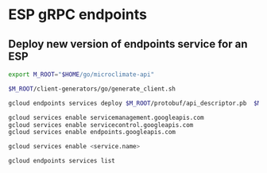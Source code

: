 # ESP gRPC endpoints

## Deploy new version of endpoints service for an ESP

```sh
export M_ROOT="$HOME/go/microclimate-api"

$M_ROOT/client-generators/go/generate_client.sh

gcloud endpoints services deploy $M_ROOT/protobuf/api_descriptor.pb  $M_ROOT/production/endpoints/api_config_auth.yaml

gcloud services enable servicemanagement.googleapis.com
gcloud services enable servicecontrol.googleapis.com
gcloud services enable endpoints.googleapis.com

gcloud services enable <service.name>

gcloud endpoints services list
```
